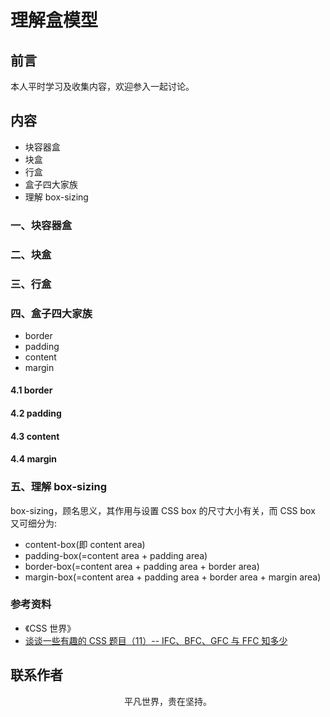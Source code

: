 # 理解盒模型

## 前言

本人平时学习及收集内容，欢迎参入一起讨论。

## 内容

- 块容器盒
- 块盒
- 行盒
- 盒子四大家族
- 理解 box-sizing

### 一、块容器盒

### 二、块盒

### 三、行盒

### 四、盒子四大家族

- border
- padding
- content
- margin

#### 4.1 border

#### 4.2 padding

#### 4.3 content

#### 4.4 margin

### 五、理解 box-sizing

box-sizing，顾名思义，其作用与设置 CSS box 的尺寸大小有关，而 CSS box 又可细分为:

- content-box(即 content area)
- padding-box(=content area + padding area)
- border-box(=content area + padding area + border area)
- margin-box(=content area + padding area + border area + margin area)

### 参考资料

- 《CSS 世界》
- [谈谈一些有趣的 CSS 题目（11）-- IFC、BFC、GFC 与 FFC 知多少 ](https://github.com/chokcoco/iCSS/issues/56)

## 联系作者

<div align="center">
    <p>
        平凡世界，贵在坚持。
    </p>
    <img :src="$withBase('/about/contact.png')" />
</div>
